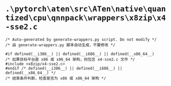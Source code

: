 # `.\pytorch\aten\src\ATen\native\quantized\cpu\qnnpack\wrappers\x8zip\x4-sse2.c`

```
/* Auto-generated by generate-wrappers.py script. Do not modify */
/* 由 generate-wrappers.py 脚本自动生成，不要修改 */

#if defined(__i386__) || defined(__i686__) || defined(__x86_64__)
/* 如果目标平台是 x86 或 x86_64 架构，则包含 x4-sse2.c 文件 */
#include <x8zip/x4-sse2.c>
#endif /* defined(__i386__) || defined(__i686__) || defined(__x86_64__) */
/* 结束条件判断，检查是否为 x86 或 x86_64 架构 */
```